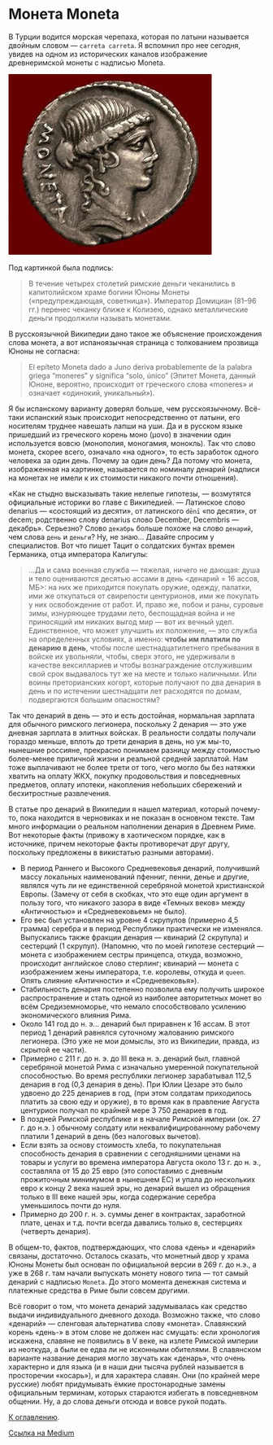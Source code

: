# Монета Moneta

В Турции водится морская черепаха, которая по латыни называется двойным словом — `carreta carreta`. Я вспомнил про нее сегодня, увидев на одном из исторических каналов изображение древнеримской монеты с надписью Moneta.

<img src="img/moneta.jpg" alt="Монета Moneta." />

Под картинкой была подпись:

> В течение четырех столетий римские деньги чеканились в капитолийском храме богини Юноны Монеты («предупреждающая, советница»). Император Домициан (81–96 гг.) перенес чеканку ближе к Колизею, однако металлические деньги продолжили называть монетами.

В русскоязычной Википедии дано такое же объяснение происхождения слова монета, а вот испаноязычная страница с толкованием прозвища Юноны не согласна:

> El epíteto Moneta dado a Juno deriva probablemente de la palabra griega “moneres” y significa “solo, único” (Эпитет Монета, данный Юноне, вероятно, происходит от греческого слова «moneres» и означает «одинокий, уникальный»).

Я бы испанскому варианту доверял больше, чем русскоязычному. Всё-таки испанский язык происходит непосредственно от латыни, его носителям труднее навешать лапши на уши. Да и в русском языке пришедший из греческого корень моно (μονο) в значении один используется вовсю (монополия, моногамия, монокль). Так что слово монета, скорее всего, означало «на одного», то есть заработок одного человека за один день. Почему за один день? Да потому что монета, изображенная на картинке, называется по номиналу денарий (надписи на монетах не имели к их стоимости никакого почти отношения).

«Как не стыдно высказывать такие нелепые гипотезы, — возмутятся официальные историки во главе с Википедией. — Латинское слово denarius — «состоящий из десяти», от латинского `dēnī` «по десяти», от decem; родственно слову denarius слово December, Decembris — декабрь». Серьезно? Слово `декабрь` больше похоже на слово `денарий`, чем слова `день` и `деньги`? Ну, не знаю… Давайте спросим у специалистов. Вот что пишет Тацит о солдатских бунтах времен Германика, отца императора Калигулы:

> …Да и сама военная служба — тяжелая, ничего не дающая: душа и тело оцениваются десятью ассами в день <денарий = 16 ассов, МБ>: на них же приходится покупать оружие, одежду, палатки, ими же откупаться от свирепости центурионов, ими же покупать у них освобождение от работ. И, право же, побои и раны, суровые зимы, изнуряющее трудами лето, беспощадная война и не приносящий им никаких выгод мир — вот их вечный удел. Единственное, что может улучшить их положение, — это служба на определенных условиях, а именно: **чтобы им платили по денарию в день**, чтобы после шестнадцатилетнего пребывания в войске их увольняли, чтобы, сверх этого, не удерживали в качестве вексиллариев и чтобы вознаграждение отслужившим свой срок выдавалось тут же на месте и только наличными. Или воины преторианских когорт, которые получают по два денария в день и по истечении шестнадцати лет расходятся по домам, подвергаются большим опасностям?

Так что денарий в день — это и есть достойная, нормальная зарплата для обычного римского легионера, поскольку 2 денария — это уже дневная зарплата в элитных войсках. В реальности солдаты получали гораздо меньше, вплоть до трети денария в день, но уж мы-то, нынешние россияне, прекрасно понимаем разницу между стоимостью более-менее приличной жизни и реальной средней зарплатой. Нам тоже выплачивают не более трети от того, чего могло бы без натяжки хватить на оплату ЖКХ, покупку продовольствия и повседневных предметов, оплату ипотеки, накопления небольших сбережений и бесхитростные развлечения.

В статье про денарий в Википедии я нашел материал, который почему-то, пока находится в черновиках и не показан в основном тексте. Там много информации о реальном наполнении денария в Древнем Риме. Вот некоторые факты (привожу в хаотическом порядке, как в источнике, причем некоторые факты противоречат друг другу, поскольку предложены в викистатью разными авторами).

* В период Раннего и Высокого Средневековья денарий, получивший массу локальных наименований пфенниг, пенни, денье и другие, являлся чуть ли не единственной серебряной монетой христианской Европы. (Замечу от себя в скобках, что это еще один аргумент в пользу того, что никакого зазора в виде «Темных веков» между «Античностью» и «Средневековьем» не было).
* Его вес был установлен на уровне 4 скрупулов (примерно 4,5 грамма) серебра и в период Республики практически не изменялся. Выпускались также фракции денария — квинарий (2 скрупула) и сестерций (1 скрупул). (Напомню, что по моей гипотезе сестерций — монета с изображением сестры принцепса, откуда, возможно, происходит английское слово стерлинг; квинарий — монета с изображением жены императора, т.е. королевы, откуда и `queen`. Опять слияние «Античности» и «Средневековья»).
* Стабильность денария постепенно позволила ему получить широкое распространение и стать одной из наиболее авторитетных монет во всём Средиземноморье, что немало способствовало усилению экономического влияния Рима.
* Около 141 год до н. э… денарий был приравнен к 16 ассам. В этот период 1 денарий равнялся суточному жалованию римского легионера. (Это уже не мои домыслы, это из Википедии, правда, из скрытой ее части).
* Примерно с 211 г. до н. э. до III века н. э. денарий был, главной серебряной монетой Рима с изначально умеренной покупательной способностью. Во время республики легионер зарабатывал 112,5 денария в год (0,3 денария в день). При Юлии Цезаре это было удвоено до 225 денариев в год, (при этом солдатам приходилось платить за свою еду и оружие), в то время как в правление Августа центурион получал по крайней мере 3 750 дeнариев в год.
* В поздней Римской республике и в начале Римской империи (ок. 27 г. до н.э. ) обычному солдату или неквалифицированному рабочему платили 1 дeнарий в день (без налоговых вычетов).
* Если взять за основу стоимость хлеба, то покупательная способность денария в сравнении с сегодняшними ценами на товары и услуги во времена императора Августа около 13 г. до н. э., составлялa от 15 до 25 евро (это сопоставимо с дневным прожиточным минимумом в нынешнем ЕС) и упалa до нескольких евро к концу 2 века нашей эры, но денарий вышел из обращения только в III веке нашей эры, когда содержание серебра уменьшилось почти до нуля.
* Примерно до 200 г. н. э. суммы денег в контрактах, заработной плате, ценах и т.д. почти всегда давались только в, сестерциях (четверть денария).

В общем-то, фактов, подтверждающих, что слова «день» и «денарий» связаны, достаточно. Осталось сказать, что монетный двор у храма Юноны Монеты был основан по официальной версии в 269 г. до н.э., а уже в 268 г. там начали выпускать монету нового типа — тот самый денарий с надписью `Moneta`. До этого момента денежная система и платежные средства в Риме были совсем другими.

Всё говорит о том, что монета денарий задумывалась как средство выдачи индивидуального дневного дохода. Возможно также, что слово «денарий» — сленговая альтернатива слову «монета». Славянский корень «день-» в этом слове не должен нас смущать: если хронология искажена, славяне не появились в V веке, на излете Римской империи из неоткуда, а были ее едва ли не исконными обителями. В славянском варианте название денария могло звучать как «денарь», что очень характерно и для языка (и в наши дни тысяча рублей называется в просторечии «косарь»), и для характера славян. Они (по крайней мере русские) любят придумывать ёмкие простонародные замены официальным терминам, которых стараются избегать в повседневном общении. Ну, а до слова деньги отсюда и вовсе рукой подать.

[К оглавлению](/#toc).

[Ссылка на Medium](https://yababay.medium.com/%D0%BC%D0%BE%D0%BD%D0%B5%D1%82%D0%B0-moneta-8949e64e92cb)

